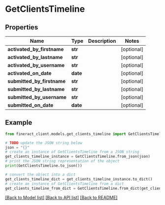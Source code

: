 # GetClientsTimeline


## Properties

Name | Type | Description | Notes
------------ | ------------- | ------------- | -------------
**activated_by_firstname** | **str** |  | [optional] 
**activated_by_lastname** | **str** |  | [optional] 
**activated_by_username** | **str** |  | [optional] 
**activated_on_date** | **date** |  | [optional] 
**submitted_by_firstname** | **str** |  | [optional] 
**submitted_by_lastname** | **str** |  | [optional] 
**submitted_by_username** | **str** |  | [optional] 
**submitted_on_date** | **date** |  | [optional] 

## Example

```python
from fineract_client.models.get_clients_timeline import GetClientsTimeline

# TODO update the JSON string below
json = "{}"
# create an instance of GetClientsTimeline from a JSON string
get_clients_timeline_instance = GetClientsTimeline.from_json(json)
# print the JSON string representation of the object
print(GetClientsTimeline.to_json())

# convert the object into a dict
get_clients_timeline_dict = get_clients_timeline_instance.to_dict()
# create an instance of GetClientsTimeline from a dict
get_clients_timeline_from_dict = GetClientsTimeline.from_dict(get_clients_timeline_dict)
```
[[Back to Model list]](../README.md#documentation-for-models) [[Back to API list]](../README.md#documentation-for-api-endpoints) [[Back to README]](../README.md)


